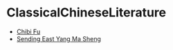 # ClassicalChineseLiterature

- [Chibi Fu](./Chibi%20Fu.md)
- [Sending East Yang Ma Sheng](./Sending%20East%20Yang%20Ma%20Sheng.md)


